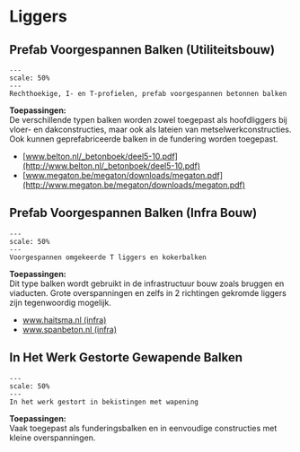 # Liggers

## Prefab Voorgespannen Balken (Utiliteitsbouw)

```{figure} ImagesBeton/8.gegevens_beton_prefab_balken_utiliteitsbouw.png
---
scale: 50%
---
Rechthoekige, I- en T-profielen, prefab voorgespannen betonnen balken
```

**Toepassingen:**  
De verschillende typen balken worden zowel toegepast als hoofdliggers bij vloer- en dakconstructies, maar ook als lateien van metselwerkconstructies. Ook kunnen geprefabriceerde balken in de fundering worden toegepast.

- [www.belton.nl/_betonboek/deel5-10.pdf](http://www.belton.nl/_betonboek/deel5-10.pdf)  
- [www.megaton.be/megaton/downloads/megaton.pdf](http://www.megaton.be/megaton/downloads/megaton.pdf)


## Prefab Voorgespannen Balken (Infra Bouw)

```{figure} ImagesBeton/8.gegevens_beton_prefab_balken_infra.png
---
scale: 50%
---
Voorgespannen omgekeerde T liggers en kokerbalken
```

**Toepassingen:**  
Dit type balken wordt gebruikt in de infrastructuur bouw zoals bruggen en viaducten. Grote overspanningen en zelfs in 2 richtingen gekromde liggers zijn tegenwoordig mogelijk.

- [www.haitsma.nl (infra)](http://www.haitsma.nl)  
- [www.spanbeton.nl (infra)](http://www.spanbeton.nl)


## In Het Werk Gestorte Gewapende Balken

```{figure} ImagesBeton/8.gegevens_beton_in_het_werk_balk.png
---
scale: 50%
---
In het werk gestort in bekistingen met wapening
```

**Toepassingen:**  
Vaak toegepast als funderingsbalken en in eenvoudige constructies met kleine overspanningen.
